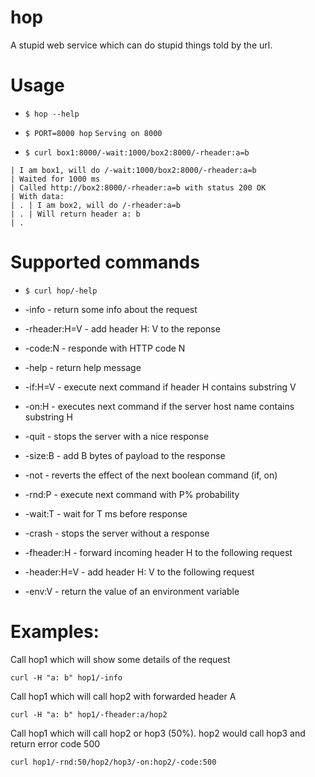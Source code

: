 # hop

A stupid web service which can do stupid things told by the url.

# Usage

* `$ hop --help`

* `$ PORT=8000 hop`
`Serving on 8000`

* `$ curl box1:8000/-wait:1000/box2:8000/-rheader:a=b`
```
| I am box1, will do /-wait:1000/box2:8000/-rheader:a=b
| Waited for 1000 ms
| Called http://box2:8000/-rheader:a=b with status 200 OK
| With data:
| . | I am box2, will do /-rheader:a=b
| . | Will return header a: b
| . 
```

# Supported commands

* `$ curl hop/-help`

* -info         - return some info about the request
* -rheader:H=V  - add header H: V to the reponse
* -code:N       - responde with HTTP code N
* -help         - return help message
* -if:H=V       - execute next command if header H contains substring V
* -on:H         - executes next command if the server host name contains substring H
* -quit         - stops the server with a nice response
* -size:B       - add B bytes of payload to the response
* -not          - reverts the effect of the next boolean command (if, on)
* -rnd:P        - execute next command with P% probability
* -wait:T       - wait for T ms before response
* -crash        - stops the server without a response
* -fheader:H    - forward incoming header H to the following request
* -header:H=V   - add header H: V to the following request
* -env:V        - return the value of an environment variable

# Examples:

Call hop1 which will show some details of the request

    curl -H "a: b" hop1/-info
    
Call hop1 which will call hop2 with forwarded header A

    curl -H "a: b" hop1/-fheader:a/hop2

Call hop1 which will call hop2 or hop3 (50%). hop2 would call hop3 and return error code 500

    curl hop1/-rnd:50/hop2/hop3/-on:hop2/-code:500

